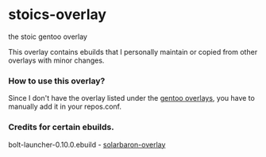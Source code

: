 # stoics-overlay
the stoic gentoo overlay

This overlay contains ebuilds that I personally maintain or copied from other overlays with minor changes.

### How to use this overlay?
Since I don't have the overlay listed under the [gentoo overlays](https://repos.gentoo.org/), you have to manually add it in your repos.conf.

### Credits for certain ebuilds.
bolt-launcher-0.10.0.ebuild - [solarbaron-overlay](https://github.com/solarbaron/solarbaron-overlay/tree/5a66c75edc21ebf77e83f3d3fad57cb7816a8e99/games-rpg/bolt-launcher)
